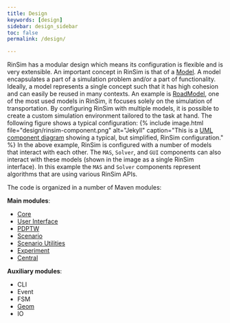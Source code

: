 ```yaml
---
title: Design
keywords: [design]
sidebar: design_sidebar
toc: false
permalink: /design/

---
```


RinSim has a modular design which means its configuration is flexible and is very extensible. An important concept in RinSim is that of a [Model](https://github.com/rinde/RinSim/blob/master/core/src/main/java/com/github/rinde/rinsim/core/model/Model.java). A model encapsulates a part of a simulation problem and/or a part of functionality. Ideally, a model represents a single concept such that it has high cohesion and can easily be reused in many contexts. An example is [RoadModel](https://github.com/rinde/RinSim/blob/master/core/src/main/java/com/github/rinde/rinsim/core/model/road/RoadModel.java), one of the most used models in RinSim, it focuses solely on the simulation of transportation. By configuring RinSim with multiple models, it is possible to create a custom simulation environment tailored to the task at hand. The following figure shows a typical configuration:
{% include image.html file="design/rinsim-component.png" alt="Jekyll" caption="This is a [UML component diagram](https://en.wikipedia.org/wiki/Component_diagram) showing a typical, but simplified, RinSim configuration." %}
In the above example, RinSim is configured with a number of models that interact with each other. The ```MAS```, ```Solver```, and ```GUI``` components can also interact with these models (shown in the image as a single RinSim interface). In this example the ```MAS``` and ```Solver``` components represent algorithms that are using various RinSim APIs.


The code is organized in a number of Maven modules:

__Main modules__:
- [Core](/design/core/)
- [User Interface](/design/ui/)
- [PDPTW](/design/pdptw/)
- [Scenario](/design/scenario/)
- [Scenario Utilities](/design/scenario-util/)
- [Experiment](/design/experiment/)
- [Central](/design/central/)

__Auxiliary modules__:
- CLI
- Event
- FSM
- [Geom](/design/geom/)
- IO


<!-- 
Topics todo:
 - Model details: how it works, how to use, how to create a model
 - TimeModel
 	- TickListener, TimeLapse, show tick image
 	- real-time
 - RoadModels:
 	- PlaneRoadModel
 	- GraphRoadModel
 	- DynamicGraphRoadModel / CollisionGraphRoadModel
 - PDPModel
 - CommModel
 - RandomModel

 - Maven Modules overview 
 	- central
 	- cli
 	- core
 	- event
 	- example
 	- experiment
 	- fsm
 	- geom
 	- io
 	- pdptw
 	- scenario
 	- scenario-util
 	- test-util
 	- ui
 - Follows Guava's conventions (i.e. RoadModels)
 - Talk about AutoValue, what is it how is it used. How to install?

-->